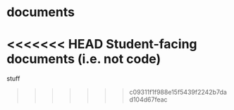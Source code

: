 # documents
<<<<<<< HEAD
Student-facing documents (i.e. not code)
=======
stuff
>>>>>>> c09311f1f988e15f5439f2242b7dad104d67feac
